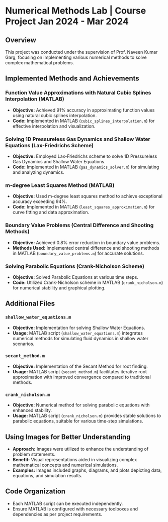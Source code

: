 # Numerical Methods Lab | Course Project Jan 2024 - Mar 2024

## Overview
This project was conducted under the supervision of Prof. Naveen Kumar Garg, focusing on implementing various numerical methods to solve complex mathematical problems.

## Implemented Methods and Achievements

### Function Value Approximations with Natural Cubic Splines Interpolation (MATLAB)
- **Objective:** Achieved 91% accuracy in approximating function values using natural cubic splines interpolation.
- **Code:** Implemented in MATLAB (`cubic_splines_interpolation.m`) for effective interpolation and visualization.

### Solving 1D Pressureless Gas Dynamics and Shallow Water Equations (Lax-Friedrichs Scheme)
- **Objective:** Employed Lax-Friedrichs scheme to solve 1D Pressureless Gas Dynamics and Shallow Water Equations.
- **Code:** Implemented in MATLAB (`gas_dynamics_solver.m`) for simulating and analyzing dynamics.

### m-degree Least Squares Method (MATLAB)
- **Objective:** Used m-degree least squares method to achieve exceptional accuracy exceeding 94%.
- **Code:** Implemented in MATLAB (`least_squares_approximation.m`) for curve fitting and data approximation.

### Boundary Value Problems (Central Difference and Shooting Methods)
- **Objective:** Achieved 0.8% error reduction in boundary value problems.
- **Methods Used:** Implemented central difference and shooting methods in MATLAB (`boundary_value_problems.m`) for accurate solutions.

### Solving Parabolic Equations (Crank-Nicholson Scheme)
- **Objective:** Solved Parabolic Equations at various time steps.
- **Code:** Utilized Crank-Nicholson scheme in MATLAB (`crank_nicholson.m`) for numerical stability and graphical plotting.

## Additional Files

### `shallow_water_equations.m`
- **Objective:** Implementation for solving Shallow Water Equations.
- **Usage:** MATLAB script (`shallow_water_equations.m`) integrates numerical methods for simulating fluid dynamics in shallow water scenarios.

### `secant_method.m`
- **Objective:** Implementation of the Secant Method for root finding.
- **Usage:** MATLAB script (`secant_method.m`) facilitates iterative root approximation with improved convergence compared to traditional methods.

### `crank_nicholson.m`
- **Objective:** Numerical method for solving parabolic equations with enhanced stability.
- **Usage:** MATLAB script (`crank_nicholson.m`) provides stable solutions to parabolic equations, suitable for various time-step simulations.

## Using Images for Better Understanding
- **Approach:** Images were utilized to enhance the understanding of problem statements.
- **Benefit:** Visual representations aided in visualizing complex mathematical concepts and numerical simulations.
- **Examples:** Images included graphs, diagrams, and plots depicting data, equations, and simulation results.

## Code Organization
- Each MATLAB script can be executed independently.
- Ensure MATLAB is configured with necessary toolboxes and dependencies as per project requirements.

